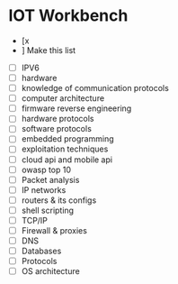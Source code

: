 # IOT Workbench

- [x
- ] Make this list
- [ ] IPV6
- [ ] hardware
- [ ] knowledge of communication protocols
- [ ] computer architecture
- [ ] firmware reverse engineering
- [ ] hardware protocols
- [ ] software protocols
- [ ] embedded programming
- [ ] exploitation techniques
- [ ] cloud api and mobile api
- [ ] owasp top 10
- [ ] Packet analysis
- [ ] IP networks
- [ ] routers & its configs
- [ ] shell scripting
- [ ] TCP/IP
- [ ] Firewall & proxies
- [ ] DNS
- [ ] Databases
- [ ] Protocols
- [ ] OS architecture